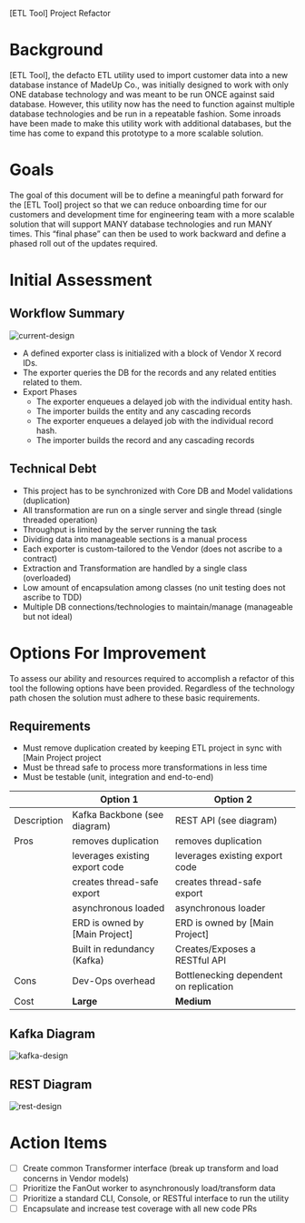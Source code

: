 [ETL Tool] Project Refactor

# Background

[ETL Tool], the defacto ETL utility used to import customer data into a new database instance of
MadeUp Co., was initially designed to work with only ONE database technology and was meant to be run
ONCE against said database. However, this utility now has the need to function against multiple
database technologies and be run in a repeatable fashion. Some inroads have been made to make this
utility work with additional databases, but the time has come to expand this prototype to a more
scalable solution.

# Goals

The goal of this document will be to define a meaningful path forward for the [ETL Tool] project so that
we can reduce onboarding time for our customers and development time for engineering team with a
more scalable solution that will support MANY database technologies and run MANY times. This “final
phase” can then be used to work backward and define a phased roll out of the updates required.

# Initial Assessment

## Workflow Summary

![current-design](architecture-design-diagram/etl/current-design.png)

- A defined exporter class is initialized with a block of Vendor X record IDs.
- The exporter queries the DB for the records and any related entities related to them.
- Export Phases
  - The exporter enqueues a delayed job with the individual entity hash.
  - The importer builds the entity and any cascading records
  - The exporter enqueues a delayed job with the individual record hash.
  - The importer builds the record and any cascading records

## Technical Debt

- This project has to be synchronized with Core DB and Model validations (duplication)
- All transformation are run on a single server and single thread (single threaded operation)
- Throughput is limited by the server running the task
- Dividing data into manageable sections is a manual process
- Each exporter is custom-tailored to the Vendor (does not ascribe to a contract)
- Extraction and Transformation are handled by a single class (overloaded)
- Low amount of encapsulation among classes (no unit testing does not ascribe to TDD)
- Multiple DB connections/technologies to maintain/manage (manageable but not ideal)

# Options For Improvement

To assess our ability and resources required to accomplish a refactor of this tool the following
options have been provided. Regardless of the technology path chosen the solution must adhere to
these basic requirements.

## Requirements

- Must remove duplication created by keeping ETL project in sync with [Main Project project
- Must be thread safe to process more transformations in less time
- Must be testable (unit, integration and end-to-end)

|             | Option 1                       | Option 2                               |
| ----------- | ------------------------------ | -------------------------------------- |
| Description | Kafka Backbone (see diagram)   | REST API (see diagram)                 |
| Pros        | removes duplication            | removes duplication                    |
|             | leverages existing export code | leverages existing export code         |
|             | creates thread-safe export     | creates thread-safe export             |
|             | asynchronous loaded            | asynchronous loader                    |
|             | ERD is owned by [Main Project] | ERD is owned by [Main Project]         |
|             | Built in redundancy (Kafka)    | Creates/Exposes a RESTful API          |
| Cons        | Dev-Ops overhead               | Bottlenecking dependent on replication |
| Cost        | **Large**                      | **Medium**                             |

## Kafka Diagram

![kafka-design](architecture-design-diagram/etl/kafka-design.png)

## REST Diagram

![rest-design](architecture-design-diagram/etl/rest-design.png)

# Action Items

- [ ] Create common Transformer interface (break up transform and load concerns in Vendor models)
- [ ] Prioritize the FanOut worker to asynchronously load/transform data
- [ ] Prioritize a standard CLI, Console, or RESTful interface to run the utility
- [ ] Encapsulate and increase test coverage with all new code PRs

